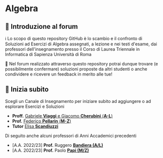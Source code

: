 # Algebra

## 👋 Introduzione al forum

ℹ️ Lo scopo di questo repository GitHub è lo scambio e il confronto di Soluzioni ad Esercizi di Algebra assegnati, a lezione e nei testi d'esame, dai professori dell'insegnamento presso il Corso di Laurea Triennale in Informatica di Sapienza Università di Roma

💬 Nel forum realizzato attraverso questo repository potrai dunque trovare (e possibilmente confermare) soluzioni proposte da altri studenti o anche condividere e ricevere un feedback in merito alle tue!

## 🚀 Inizia subito

Scegli un Canale di Insegnamento per iniziare subito ad aggiungere o ad esplorare Esercizi e Soluzioni
- **Proff.** [Gabriele **Viaggi** e Giacomo **Cherubini** (**A-L**)](viaggi/README.md#aa-202425-viaggi---cherubini-al)
- **Prof.** [Federico **Pellarin** (**M-Z**)](pellarin/README.md#aa-202425-pellarin-mz)
- **Tutor** [Elisa **Scandiuzzi**](scandiuzzi/README.md#aa-202425-scandiuzzi-tutor)

Di seguito anche alcuni professori di Anni Accademici precedenti
- [A.A. 2022/23] **Prof.** Ruggero [**Bandiera (A/L)**](bandiera/README.md#aa-202223-bandiera-al)
- [A.A. 2022/23] **Prof.** Paolo [**Papi (M/Z)**](papi/README.md#aa-202223-papi-mz)
